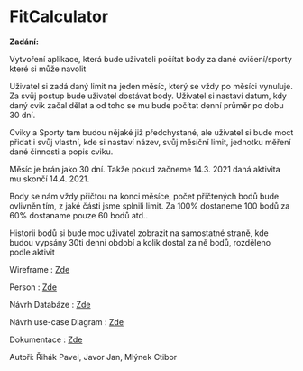 # FitCalculator
<p><b>Zadání:</b></p>
<p>Vytvoření aplikace, která bude uživateli počítat body za dané cvičení/sporty které si může navolit</p>
<p>Uživatel si zadá daný limit na jeden měsíc, který se vždy po měsíci vynuluje. Za svůj postup bude uživatel dostávat body. Uživatel si nastaví datum, kdy daný cvik začal dělat a od toho se mu bude počítat denní průměr po dobu 30 dní.</p>
<p>Cviky a Sporty tam budou nějaké již předchystané, ale uživatel si bude moct přidat i svůj vlastní, kde si nastaví název, svůj měsíční limit, jednotku měření dané činnosti a popis cviku.</p>
<p>Měsíc je brán jako 30 dní. Takže pokud začneme 14.3. 2021 daná aktivita mu skončí 14.4. 2021.</p>
<p>Body se nám vždy přičtou na konci měsíce, počet přičtených bodů bude ovlivněn tím, z jaké části jsme splnili limit. Za 100% dostaneme 100 bodů za 60% dostaname pouze 60 bodů atd..</p>
<p>Historii bodů si bude moc uživatel zobrazit na samostatné straně, kde budou vypsány 30ti denní období a kolik dostal za ně bodů, rozděleno podle aktivit</p>
<p>Wireframe : <a href="https://github.com/realfaid/FitCalculator/blob/main/doc/wireframe.md">Zde</a></p>
<p>Person : <a href="https://github.com/realfaid/FitCalculator/blob/main/doc/Person.md">Zde</a></p>
<p>Návrh Databáze : <a href="https://github.com/realfaid/FitCalculator/blob/main/doc/databaze.png">Zde</a></p>
<p>Návrh use-case Diagram : <a href="https://github.com/realfaid/FitCalculator/blob/main/doc/use-case%20Diagram.png">Zde</a></p>
<p>Dokumentace : <a href="https://github.com/realfaid/FitCalculator/blob/main/doc/FitCalculator-Dokumentace.pdf">Zde</a></p>

<p> Autoři: Řihák Pavel, Javor Jan, Mlýnek Ctibor </p>
